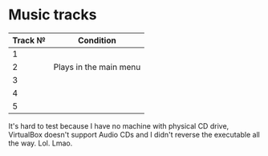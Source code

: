 # Music tracks

| Track № | Condition              |
|---------|------------------------|
| 1       |                        |
| 2       | Plays in the main menu |
| 3       |                        |
| 4       |                        |
| 5       |                        |

It's hard to test because I have no machine with physical CD drive, VirtualBox doesn't support Audio CDs and I didn't
reverse the executable all the way.
Lol. Lmao.

